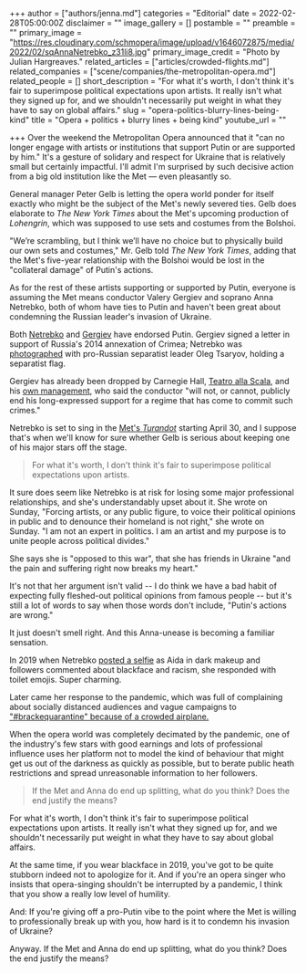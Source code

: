 +++
author = ["authors/jenna.md"]
categories = "Editorial"
date = 2022-02-28T05:00:00Z
disclaimer = ""
image_gallery = []
postamble = ""
preamble = ""
primary_image = "https://res.cloudinary.com/schmopera/image/upload/v1646072875/media/2022/02/sqAnnaNetrebko_z31li8.jpg"
primary_image_credit = "Photo by Julian Hargreaves."
related_articles = ["articles/crowded-flights.md"]
related_companies = ["scene/companies/the-metropolitan-opera.md"]
related_people = []
short_description = "For what it's worth, I don't think it's fair to superimpose political expectations upon artists. It really isn't what they signed up for, and we shouldn't necessarily put weight in what they have to say on global affairs."
slug = "opera-politics-blurry-lines-being-kind"
title = "Opera + politics + blurry lines + being kind"
youtube_url = ""

+++
Over the weekend the Metropolitan Opera announced that it "can no longer engage with artists or institutions that support Putin or are supported by him." It's a gesture of solidary and respect for Ukraine that is relatively small but certainly impactful. I'll admit I'm surprised by such decisive action from a big old institution like the Met — even pleasantly so.

General manager Peter Gelb is letting the opera world ponder for itself exactly who might be the subject of the Met's newly severed ties. Gelb does elaborate to _The New York Times_ about the Met's upcoming production of _Lohengrin_, which was supposed to use sets and costumes from the Bolshoi. 

"We’re scrambling, but I think we’ll have no choice but to physically build our own sets and costumes," Mr. Gelb told _The New York Times_, adding that the Met's five-year relationship with the Bolshoi would be lost in the "collateral damage" of Putin's actions.

As for the rest of these artists supporting or supported by Putin, everyone is assuming the Met means conductor Valery Gergiev and soprano Anna Netrebko, both of whom have ties to Putin and haven't been great about condemning the Russian leader's invasion of Ukraine.

Both [Netrebko](https://www.npr.org/sections/deceptivecadence/2012/02/15/146942131/around-the-classical-internet-february-17-2012) and [Gergiev](https://www.nytimes.com/2022/02/25/arts/music/valery-gergiev-putin-munich-rotterdam.html) have endorsed Putin. Gergiev signed a letter in support of Russia's 2014 annexation of Crimea; Netrebko was [photographed](https://artsbeat.blogs.nytimes.com/2014/12/09/donation-to-ukrainian-opera-house-puts-netrebko-in-a-political-spotlight/) with pro-Russian separatist leader Oleg Tsaryov, holding a separatist flag. 

Gergiev has already been dropped by Carnegie Hall, [Teatro alla Scala](https://milano.repubblica.it/cronaca/2022/02/28/news/scala_milano_beppe_sala_gergiev_direttore_amico_di_putin_non_dirigera_la_dama_di_picche-339660325/#:\~:text=Giallo%20Netrebko%3A%20non%20sar%C3%A0%20in,motivi%20di%20salute%22%20%2D%20la%20Repubblica), and his [own management](https://www.npr.org/2022/02/27/1083378312/ukraine-russia-valery-gergiev-putin), who said the conductor "will not, or cannot, publicly end his long-expressed support for a regime that has come to commit such crimes."

Netrebko is set to sing in the [Met's _Turandot_](https://www.metopera.org/season/2021-22-season/turandot/) starting April 30, and I suppose that's when we'll know for sure whether Gelb is serious about keeping one of his major stars off the stage.

> For what it's worth, I don't think it's fair to superimpose political expectations upon artists.

It sure does seem like Netrebko is at risk for losing some major professional relationships, and she's understandably upset about it. She wrote on Sunday, "Forcing artists, or any public figure, to voice their political opinions in public and to denounce their homeland is not right," she wrote on Sunday. "I am not an expert in politics. I am an artist and my purpose is to unite people across political divides."

She says she is "opposed to this war", that she has friends in Ukraine "and the pain and suffering right now breaks my heart."

It's not that her argument isn't valid -- I do think we have a bad habit of expecting fully fleshed-out political opinions from famous people -- but it's still a lot of words to say when those words don't include, "Putin's actions are wrong."

It just doesn't smell right. And this Anna-unease is becoming a familiar sensation.

In 2019 when Netrebko [posted a selfie](https://www.instagram.com/p/BydFhzEHR1l/?utm_source=ig_web_copy_link) as Aida in dark makeup and followers commented about blackface and racism, she responded with toilet emojis. Super charming.

Later came her response to the pandemic, which was full of complaining about socially distanced audiences and vague campaigns to ["#brackequarantine" because of a crowded airplane.](/guys-stop-telling-people-to-breakquarantine-because-of-a-crowded-plane/) 

When the opera world was completely decimated by the pandemic, one of the industry's few stars with good earnings and lots of professional influence uses her platform not to model the kind of behaviour that might get us out of the darkness as quickly as possible, but to berate public heath restrictions and spread unreasonable information to her followers.

> If the Met and Anna do end up splitting, what do you think? Does the end justify the means?

For what it's worth, I don't think it's fair to superimpose political expectations upon artists. It really isn't what they signed up for, and we shouldn't necessarily put weight in what they have to say about global affairs.

At the same time, if you wear blackface in 2019, you've got to be quite stubborn indeed not to apologize for it. And if you're an opera singer who insists that opera-singing shouldn't be interrupted by a pandemic, I think that you show a really low level of humility.

And: If you're giving off a pro-Putin vibe to the point where the Met is willing to professionally break up with you, how hard is it to condemn his invasion of Ukraine?

Anyway. If the Met and Anna do end up splitting, what do you think? Does the end justify the means?